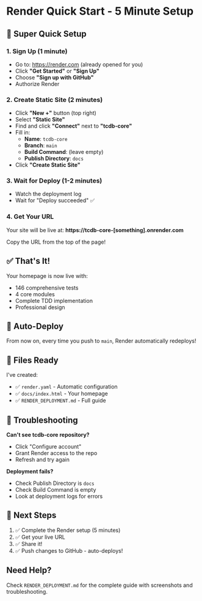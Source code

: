 # Render Quick Start - 5 Minute Setup

## 🚀 Super Quick Setup

### 1. Sign Up (1 minute)
- Go to: https://render.com (already opened for you)
- Click **"Get Started"** or **"Sign Up"**
- Choose **"Sign up with GitHub"**
- Authorize Render

### 2. Create Static Site (2 minutes)
- Click **"New +"** button (top right)
- Select **"Static Site"**
- Find and click **"Connect"** next to **"tcdb-core"**
- Fill in:
  - **Name**: `tcdb-core`
  - **Branch**: `main`
  - **Build Command**: (leave empty)
  - **Publish Directory**: `docs`
- Click **"Create Static Site"**

### 3. Wait for Deploy (1-2 minutes)
- Watch the deployment log
- Wait for "Deploy succeeded" ✅

### 4. Get Your URL
Your site will be live at:
**https://tcdb-core-[something].onrender.com**

Copy the URL from the top of the page!

## ✅ That's It!

Your homepage is now live with:
- 146 comprehensive tests
- 4 core modules
- Complete TDD implementation
- Professional design

## 🔄 Auto-Deploy

From now on, every time you push to `main`, Render automatically redeploys!

## 📝 Files Ready

I've created:
- ✅ `render.yaml` - Automatic configuration
- ✅ `docs/index.html` - Your homepage
- ✅ `RENDER_DEPLOYMENT.md` - Full guide

## 🐛 Troubleshooting

**Can't see tcdb-core repository?**
- Click "Configure account" 
- Grant Render access to the repo
- Refresh and try again

**Deployment fails?**
- Check Publish Directory is `docs`
- Check Build Command is empty
- Look at deployment logs for errors

## 🎯 Next Steps

1. ✅ Complete the Render setup (5 minutes)
2. ✅ Get your live URL
3. ✅ Share it!
4. ✅ Push changes to GitHub - auto-deploys!

## Need Help?

Check `RENDER_DEPLOYMENT.md` for the complete guide with screenshots and troubleshooting.


